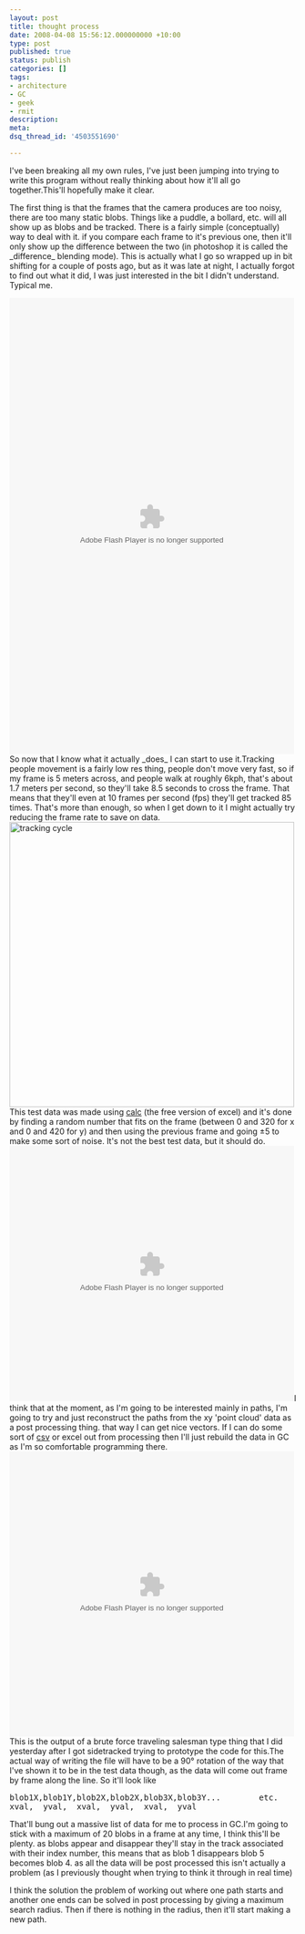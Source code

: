 ```yaml
---
layout: post
title: thought process
date: 2008-04-08 15:56:12.000000000 +10:00
type: post
published: true
status: publish
categories: []
tags:
- architecture
- GC
- geek
- rmit
description:
meta:
dsq_thread_id: '4503551690'

---
```

<p>I've been breaking all my own rules, I've just been jumping into trying to write this program without really thinking about how it'll all go together.This'll hopefully make it clear.</p>
<p>The first thing is that the frames that the camera produces are too noisy, there are too many static blobs. Things like a puddle, a bollard, etc. will all show up as blobs and be tracked. There is a fairly simple (conceptually) way to deal with it. if you compare each frame to it's previous one, then it'll only show up the difference between the two (in photoshop it is called the _difference_ blending mode). This is actually what I go so wrapped up in bit shifting for a couple of posts ago, but as it was late at night, I actually forgot to find out what it did, I was just interested in the bit I didn't understand. Typical me. </p>
<p><embed src="Images/Antipodes/frame-comparison.swf" type="application/x-shockwave-flash" pluginspage="http://www.macromedia.com/shockwave/download/" height="800" width="500"></embed><br />
So now that I know what it actually _does_ I can start to use it.Tracking people movement is a fairly low res thing, people don't move very fast, so if my frame is 5 meters across, and people walk at roughly 6kph, that's about 1.7 meters per second, so they'll take 8.5 seconds to cross the frame. That means that they'll even at 10 frames per second (fps) they'll get tracked 85 times. That's more than enough, so when I get down to it I might actually try reducing the frame rate to save on data.<br />
<img src="{{ site.baseurl }}/assets/trackign-cycles.png" alt="tracking cycle" align="middle" width="500" /><br />
This test data was made using <a href="http://en.wikipedia.org/wiki/OpenOffice.org_Calc" target="_blank">calc</a> (the free version of excel) and it's done by finding a random number that fits on the frame (between 0 and 320 for x and 0 and 420 for y) and then using the previous frame and going ±5 to make some sort of noise. It's not the best test data, but it should do.  <embed src="Images/Antipodes/generateded-test-data.swf" type="application/x-shockwave-flash" pluginspage="http://www.macromedia.com/shockwave/download/" height="448" width="500"></embed>I think that at the moment, as I'm going to be interested mainly in paths, I'm going to try and just reconstruct the paths from the xy 'point cloud' data as a post processing thing. that way I can get nice vectors. If I can do some sort of <a href="http://en.wikipedia.org/wiki/Comma-separated_values">csv</a> or excel out from processing then I'll just rebuild the data in GC as I'm so comfortable programming there.  <embed src="Images/Antipodes/salesman.swf" type="application/x-shockwave-flash" pluginspage="http://www.macromedia.com/shockwave/download/" height="500" width="500"></embed>This is the output of a brute force traveling salesman type thing that I did yesterday after I got sidetracked trying to prototype the code for this.The actual  way of writing the file will have to be a 90° rotation of the way that I've shown it to be in the test data though, as the data will come out frame by frame along the line. So it'll look like</p>
<pre>blob1X,blob1Y,blob2X,blob2X,blob3X,blob3Y...        etc.
xval,  yval,  xval,  yval,  xval,  yval</pre>
<p>That'll bung out a massive list of data for me to process in GC.I'm going to stick with a maximum of 20 blobs in a frame at any time, I think this'll be plenty. as blobs appear and disappear they'll stay in the track associated with their index number, this means that as blob 1 disappears blob 5 becomes blob 4. as all the data will be post processed this isn't actually a problem (as I previously thought when trying to think it through in real time)</p>
<p>I think the solution the problem of working out where one path starts and another one ends can be solved in post processing by giving a maximum search radius. Then if there is nothing in the radius, then it'll start making a new path.</p>
